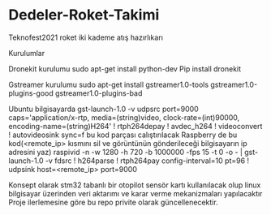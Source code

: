 # Dedeler-Roket-Takimi
Teknofest2021 roket  iki kademe atış hazırlıkarı

Kurulumlar

Dronekit kurulumu
sudo apt-get install python-dev
Pip install dronekit


Gstreamer kurulumu
sudo apt-get install gstreamer1.0-tools gstreamer1.0-plugins-good gstreamer1.0-plugins-bad



Ubuntu bilgisayarda 
gst-launch-1.0 -v udpsrc port=9000 caps='application/x-rtp, media=(string)video, clock-rate=(int)90000, encoding-name=(string)H264' ! rtph264depay ! avdec_h264 ! videoconvert ! autovideosink sync=f
bu kod parçası calıştırılacak
Raspberry de bu kod(<remote_ip> kısmını sil ve görüntünün gönderileceği bilgisayarın ip adresini yaz)
raspivid -n -w 1280 -h 720 -b 1000000 -fps 15 -t 0 -o - | gst-launch-1.0 -v fdsrc ! h264parse ! rtph264pay config-interval=10 pt=96 ! udpsink host=<remote_ip> port=9000


Konsept olarak stm32 tabanlı bir otopilot sensör kartı kullanılacak olup linux bilgisayar üzerinden veri aktarımı ve karar verme mekanizmaları yapılacaktır
Proje ilerlemesine göre bu repo privite olarak güncellenecektir.


